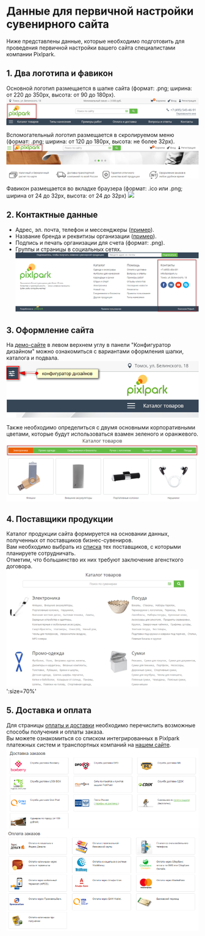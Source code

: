 # Данные для первичной настройки сувенирного сайта
Ниже представлены данные, которые необходимо подготовить для проведения первичной настройки вашего сайта специалистами компании Pixlpark.

## 1. Два логотипа и фавикон
Основной логотип размещается в шапке сайта (формат: .png; ширина: от 220 до 350рх, высота: от 90 до 180рх).
![](../_media/misc/logo1-gifts.png ':size=70%')

Вспомогательный логотип размещается в скролируемом меню (формат: .png; ширина: от 120 до 180рх, высота: не более 32рх).
![](../_media/misc/logo2-gifts.png ':size=70%')

Фавикон размещается во вкладке браузера (формат: .ico или .png; ширина от 24 до 32рх, высота: от 24 до 32рх)
![](../_media/misc/favicon-gifts.png)

## 2. Контактные данные
* Адрес, эл. почта, телефон и мессенджеры ([пример](https://gifts.pixlpark.ru/contact-us)).
* Название бренда и реквитизы организации ([пример](https://gifts.pixlpark.ru/requisites)).
* Подпись и печать организации для счета (формат: .png).
* Группы и страницы в социальных сетях.
![](../_media/misc/contacts-gifts.png ':size=70%')

## 3. Оформление сайта
На [демо-сайте](https://gifts.pixlpark.ru) в левом верхнем углу в панели "Конфигуратор дизайном" можно ознакомиться с вариантами оформления шапки, каталога и подвала.
![](../_media/misc/design-gifts.png)

Также необходимо определиться с двумя основными корпоративными цветами, которые будут использоваться взамен зеленого и оранжевого.
![](../_media/misc/products-gifts.png ':size=70%')

## 4. Поставщики продукции
Каталог продукции сайта формируется на основании данных, полученных от поставщиков бизнес-сувениров. <br>
Вам необходимо выбрать из [списка](https://pixlpark.ru/features/gifts) тех поставщиков, с которыми планируете сотрудничать.<br>
Отметим, что большинство их них требуют заключение агенсткого договора.
![](../_media/misc/catalogs.png) ':size=70%'

## 5. Доставка и оплата
Для страницы [оплаты и доставки](https://gifts.pixlpark.ru/delivery-and-payment) необходимо перечислить возможные способы получения и оплаты заказа.<br>
Вы можете ознакомиться со списком интегрированных в Pixlpark платежных систем и транспортных компаний на [нашем сайте](https://pixlpark.ru/misc/shippings-and-payments).
![](../_media/misc/shippings.png ':size=70%')
![](../_media/misc/payments.png ':size=70%')